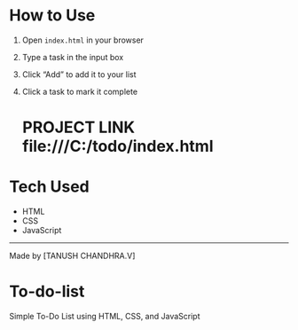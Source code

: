




  # How to Use

1. Open `index.html` in your browser
2. Type a task in the input box
3. Click “Add” to add it to your list
4. Click a task to mark it complete

   #  PROJECT LINK  file:///C:/todo/index.html  

# Tech Used

- HTML
- CSS
- JavaScript

---

Made  by [TANUSH CHANDHRA.V]
# To-do-list
Simple To-Do List using HTML, CSS, and JavaScript
